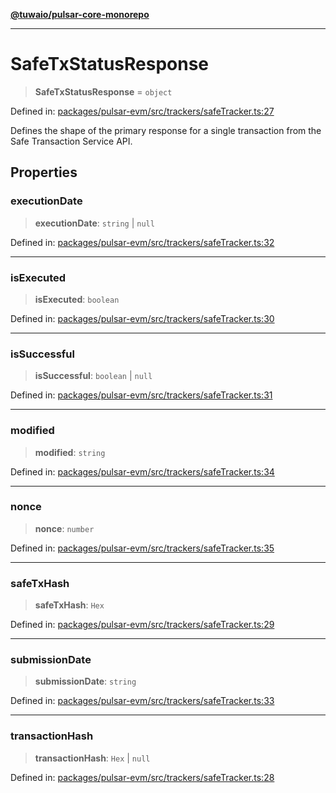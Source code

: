 [**@tuwaio/pulsar-core-monorepo**](../../../README.md)

***

# SafeTxStatusResponse

> **SafeTxStatusResponse** = `object`

Defined in: [packages/pulsar-evm/src/trackers/safeTracker.ts:27](https://github.com/TuwaIO/pulsar-core/blob/bf6927ad9548f321243c3ca0256852e2339389ae/packages/pulsar-evm/src/trackers/safeTracker.ts#L27)

Defines the shape of the primary response for a single transaction from the Safe Transaction Service API.

## Properties

### executionDate

> **executionDate**: `string` \| `null`

Defined in: [packages/pulsar-evm/src/trackers/safeTracker.ts:32](https://github.com/TuwaIO/pulsar-core/blob/bf6927ad9548f321243c3ca0256852e2339389ae/packages/pulsar-evm/src/trackers/safeTracker.ts#L32)

***

### isExecuted

> **isExecuted**: `boolean`

Defined in: [packages/pulsar-evm/src/trackers/safeTracker.ts:30](https://github.com/TuwaIO/pulsar-core/blob/bf6927ad9548f321243c3ca0256852e2339389ae/packages/pulsar-evm/src/trackers/safeTracker.ts#L30)

***

### isSuccessful

> **isSuccessful**: `boolean` \| `null`

Defined in: [packages/pulsar-evm/src/trackers/safeTracker.ts:31](https://github.com/TuwaIO/pulsar-core/blob/bf6927ad9548f321243c3ca0256852e2339389ae/packages/pulsar-evm/src/trackers/safeTracker.ts#L31)

***

### modified

> **modified**: `string`

Defined in: [packages/pulsar-evm/src/trackers/safeTracker.ts:34](https://github.com/TuwaIO/pulsar-core/blob/bf6927ad9548f321243c3ca0256852e2339389ae/packages/pulsar-evm/src/trackers/safeTracker.ts#L34)

***

### nonce

> **nonce**: `number`

Defined in: [packages/pulsar-evm/src/trackers/safeTracker.ts:35](https://github.com/TuwaIO/pulsar-core/blob/bf6927ad9548f321243c3ca0256852e2339389ae/packages/pulsar-evm/src/trackers/safeTracker.ts#L35)

***

### safeTxHash

> **safeTxHash**: `Hex`

Defined in: [packages/pulsar-evm/src/trackers/safeTracker.ts:29](https://github.com/TuwaIO/pulsar-core/blob/bf6927ad9548f321243c3ca0256852e2339389ae/packages/pulsar-evm/src/trackers/safeTracker.ts#L29)

***

### submissionDate

> **submissionDate**: `string`

Defined in: [packages/pulsar-evm/src/trackers/safeTracker.ts:33](https://github.com/TuwaIO/pulsar-core/blob/bf6927ad9548f321243c3ca0256852e2339389ae/packages/pulsar-evm/src/trackers/safeTracker.ts#L33)

***

### transactionHash

> **transactionHash**: `Hex` \| `null`

Defined in: [packages/pulsar-evm/src/trackers/safeTracker.ts:28](https://github.com/TuwaIO/pulsar-core/blob/bf6927ad9548f321243c3ca0256852e2339389ae/packages/pulsar-evm/src/trackers/safeTracker.ts#L28)
